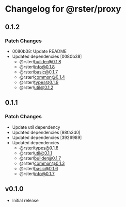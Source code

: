 # Changelog for @rster/proxy

## 0.1.2

### Patch Changes

- 0080b38: Update README
- Updated dependencies [0080b38]
  - @rster/builder@0.1.8
  - @rster/info@0.1.8
  - @rster/basic@0.1.7
  - @rster/common@0.1.4
  - @rster/types@0.1.9
  - @rster/util@0.1.2

## 0.1.1

### Patch Changes

- Update util dependency
- Updated dependencies [98fa3d0]
- Updated dependencies [3926989]
- Updated dependencies
  - @rster/types@0.1.8
  - @rster/util@0.1.1
  - @rster/builder@0.1.7
  - @rster/common@0.1.3
  - @rster/basic@0.1.6
  - @rster/info@0.1.7

## v0.1.0

- Initial release
